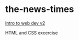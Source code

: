 # the-news-times
[Intro to web dev v2](https://btholt.github.io/intro-to-web-dev-v2/project-html-css)

HTML and CSS excercise
